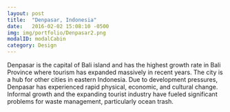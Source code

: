 ```yaml
---
layout: post
title:  "Denpasar, Indonesia"
date:   2016-02-02 15:08:10 -0500
img: img/portfolio/Denpasar2.png
modalID: modalCabin
category: Design
---
```

Denpasar is the capital of Bali island and has the highest growth rate in Bali Province where tourism has expanded massively in recent years. The city is a hub for other cities in eastern Indonesia. Due to development pressures, Denpasar has experienced rapid physical, economic, and cultural change. Informal growth and the expanding tourist industry have fueled significant problems for waste management, particularly ocean trash.
 
[flat-icons-link]: https://sellfy.com/p/8Q9P/jV3VZ/
